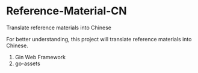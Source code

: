 # Reference-Material-CN
Translate reference materials into Chinese

For better understanding, this project will translate reference materials into Chinese.

1. Gin Web Framework
2. go-assets